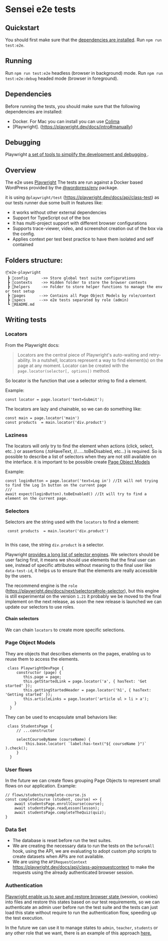 # Sensei e2e tests

## Quickstart
You should first make sure that the [dependencies are installed](#dependencies). 
Run `npm run test:e2e`.

## Running
Run `npm run test:e2e` headless (browser in background) mode.
Run `npm run test:e2e:debug` headed mode (browser in foreground).


## Dependencies
Before running the tests, you should make sure that the following dependencies are installed:
* Docker. For Mac you can install you can use [Colima](https://github.com/abiosoft/colima) 
* [Playwright]. (https://playwright.dev/docs/intro#manually) 


## Debugging
Playwright [a set of tools to simplify the development and debugging  ](https://playwright.dev/docs/debug#run-in-headed-mode).


## Overview
The e2e uses [Playwright](https://playwright.dev/) The tests are run against a Docker based 
WordPress provided by the [@wordpress/env](https://github.com/WordPress/gutenberg/tree/HEAD/packages/env#readme) package.

it is using `@playwright/test` (https://playwright.dev/docs/api/class-test) as our tests runner due some built in features like:
* it works without other external dependencies
* Support for TypeScript out of the box
* It has multi-project support with different browser configurations
* Supports trace-viewer, video, and screenshot creation out of the box via the config.
* Applies context per test best practice to have them isolated and self contained


## Folders structure:
```
📦e2e-playwright
 ┣ 📂config      ->> Store global test suite configurations
 ┣ 📂contexts    ->> Hidden folder to store the browser contexts
 ┣ 📂helpers     ->> Folder to store helper functions to manage the env or test setup
 ┣ 📂pages      -->> Contains all Page Object Models by role/context
 ┣ 📂specs      -->> e2e tests separated by role (admin)
 ┗ 📜README.md
 ```

## Writing tests

### Locators
From the Playwright docs:

> Locators are the central piece of Playwright's auto-waiting and retry-ability. In a nutshell, locators represent a way to find element(s) on the page at any moment. Locator can be created with the `page.locator(selector[, options])` method.

So locator is the function that use a selector string to find a element. 

Example:
```
const locator = page.locator('text=Submit');
```

The locators are lazy and chainable, so we can do something like:

```
const main = page.locator('main')
const products  = main.locator('div.product')
```

### Laziness
The locators will only try to find the element when actions (click, select, etc..) or assertions (.toHaveText, //......toBeDisabled, etc...) is required. So is possible to describe a list of selectors when they are not still available on the interface. it is important to be possible create [Page Object Models](#page-objects)

Example:

```
const loginButton = page.locator('text=Log in') //It will not trying to find the Log In button on the current page
///
await expect(loginButton).toBeEnabled() //It will try to find a element on the current page.
```


### Selectors 
Selectors are the string used with the `locators` to find a element:
```
 const products  = main.locator('div.product')
 
```
In this case, the string `div.product` is a selector.

Playwright [provides a long list of selector engines](https://playwright.dev/docs/selectors).
We selectors should be user facing first, it means we should use elements that the final user can see, instead of specific attributes without meaning to the final user like `data-test-id`, it helps us to ensure that the elements are really accessible by the users. 

The recommend engine is the `role` (https://playwright.dev/docs/next/selectors#role-selector), but this engine is still experimental on the version `1.21` it probably we be moved to the final implement on the next release, as soon the new release is launched we can update our selectors to use roles.



#### Chain selectors
We can chain `locators` to create more specific selections.

### Page Object Models
They are objects that describes elements on the pages, enabling us to reuse them to access the elements. 


```
 class PlaywrightDevPage {
	 constructor (page) {
		this.page = page;
		this.getStartedLink = page.locator('a', { hasText: 'Get started' });
		this.gettingStartedHeader = page.locator('h1', { hasText: 'Getting started' });
		this.articleLinks = page.locator('article ul > li > a');
	}
  }
```


They can be used to encapsulate small behaviors like:

```
 class StudentsPage {
	 // ...constructor

	 selectCourseByName (courseName) {
		 this.base.locator( `label:has-text("${ courseName }")` ).check();
	 }
  }
```

### User flows 
In the future we can create flows grouping Page Objects to represent small flows on our application. Example:

```
// flows/students/complete-course.js
const completeCourse (student, course) => {
	await studentsPage.enrollCourse(course);
	await studentsPage.readLesson(lesson);
	await studentsPage.completeTheQuiz(quiz);
}
```


### Data Set
  * The database is reset before run the test suites.
  * We are creating the necessary data to run the tests on the `beforeAll` hook, using the API, we are evaluating to  adopt custom php scripts to create datasets when APIs are not available.
  * We are using the `APIRequestContext` https://playwright.dev/docs/api/class-apirequestcontext to make the requests using the already authenticated browser session.
  
### Authentication
[Playwright enable us to save and restore browser state ](https://playwright.dev/docs/test-auth#reuse-signed-in-state)(session, cookies) into files and restore this states based on our test requirements, so we can authenticate an admin user before run the test suite and the tests can just load this state without require to run the authentication flow, speeding up the test execution. 

In the future we can use it to manage states to `admin`, `teacher`,  `students` or any other role that we want, there is an example of this approach [here.](https://playwright.dev/docs/test-auth#reuse-signed-in-state)  

